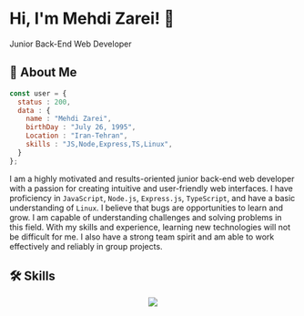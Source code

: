# Hi, I'm Mehdi Zarei! 👋

Junior Back-End Web Developer

## 🚀 About Me

```javascript
const user = {
  status : 200,
  data : {
    name : "Mehdi Zarei",
    birthDay : "July 26, 1995",
    Location : "Iran-Tehran",
    skills : "JS,Node,Express,TS,Linux",
  }
};
```

I am a highly motivated and results-oriented junior back-end web developer with a passion for creating intuitive and user-friendly web interfaces. I have proficiency in `JavaScript`, `Node.js`, `Express.js`, `TypeScript`, and have a basic understanding of `Linux`. I believe that bugs are opportunities to learn and grow. I am capable of understanding challenges and solving problems in this field. With my skills and experience, learning new technologies will not be difficult for me. I also have a strong team spirit and am able to work effectively and reliably in group projects.

## 🛠 Skills

<p align="center">
  <a href="https://skillicons.dev">
    <img src="https://skillicons.dev/icons?i=js,nodejs,express,ts,git,linux" />
  </a>
</p>




<!--
**Mehdi-Zarei/Mehdi-Zarei** is a ✨ _special_ ✨ repository because its `README.md` (this file) appears on your GitHub profile.

Here are some ideas to get you started:

- 🔭 I’m currently working on ...
- 🌱 I’m currently learning ...
- 👯 I’m looking to collaborate on ...
- 🤔 I’m looking for help with ...
- 💬 Ask me about ...
- 📫 How to reach me: ...
- 😄 Pronouns: ...
- ⚡ Fun fact: ...
-->
